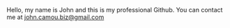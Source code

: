Hello, my name is John and this is my professional Github.
You can contact me at john.camou.biz@gmail.com

